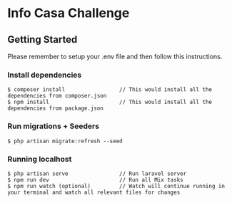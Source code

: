 # Info Casa Challenge

## Getting Started

Please remember to setup your .env file and then follow this instructions.

### Install dependencies

  ```
  $ composer install                 // This would install all the dependencies from composer.json
  $ npm install                      // This would install all the dependencies from package.json
  ```

### Run migrations + Seeders

  ```
  $ php artisan migrate:refresh --seed
  ```

### Running localhost

  ```
  $ php artisan serve                // Run laravel server
  $ npm run dev                      // Run all Mix tasks
  $ npm run watch (optional)         // Watch will continue running in your terminal and watch all relevant files for changes
  ```

